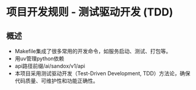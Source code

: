 # 项目开发规则 - 测试驱动开发 (TDD)

## 概述
- Makefile集成了很多常用的开发命令，如服务启动、测试、打包等。
- 用uv管理python依赖
- api路径前缀/ai/sandox/v1/api
- 本项目采用测试驱动开发（Test-Driven Development, TDD）方法论，确保代码质量、可维护性和功能正确性。



